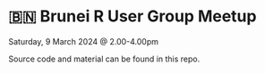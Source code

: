 # 🇧🇳 Brunei R User Group Meetup

Saturday, 9 March 2024 @ 2.00-4.00pm

Source code and material can be found in this repo.
